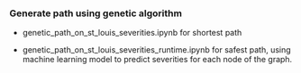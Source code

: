 ### Generate path using genetic algorithm

- genetic_path_on_st_louis_severities.ipynb for shortest path

- genetic_path_on_st_louis_severities_runtime.ipynb for safest path, using machine learning model to predict severities for each node of the graph.
